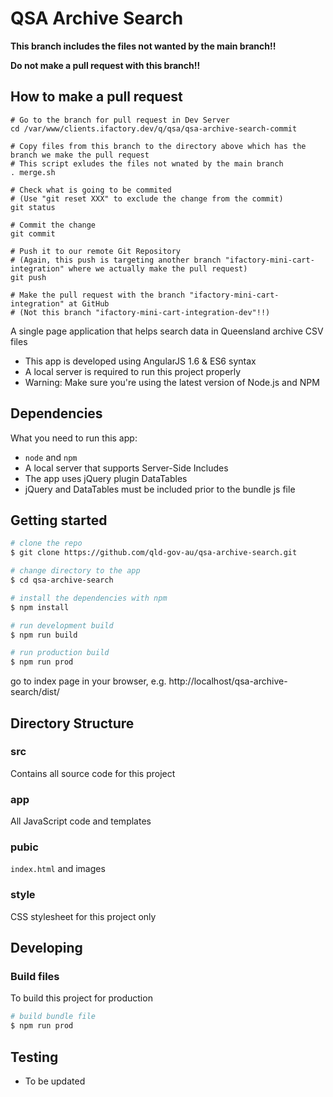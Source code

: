 # QSA Archive Search

**This branch includes the files not wanted by the main branch!!**

**Do not make a pull request with this branch!!**

## How to make a pull request

```shell
# Go to the branch for pull request in Dev Server
cd /var/www/clients.ifactory.dev/q/qsa/qsa-archive-search-commit

# Copy files from this branch to the directory above which has the branch we make the pull request
# This script exludes the files not wnated by the main branch
. merge.sh

# Check what is going to be commited
# (Use "git reset XXX" to exclude the change from the commit)
git status

# Commit the change
git commit

# Push it to our remote Git Repository
# (Again, this push is targeting another branch "ifactory-mini-cart-integration" where we actually make the pull request)
git push

# Make the pull request with the branch "ifactory-mini-cart-integration" at GitHub
# (Not this branch "ifactory-mini-cart-integration-dev"!!)
```

A single page application that helps search data in Queensland archive CSV files

* This app is developed using AngularJS 1.6 & ES6 syntax
* A local server is required to run this project properly
* Warning: Make sure you're using the latest version of Node.js and NPM

## Dependencies

What you need to run this app:

* `node` and `npm`
* A local server that supports Server-Side Includes 
* The app uses jQuery plugin DataTables
* jQuery and DataTables must be included prior to the bundle js file

## Getting started

```bash
# clone the repo
$ git clone https://github.com/qld-gov-au/qsa-archive-search.git

# change directory to the app
$ cd qsa-archive-search

# install the dependencies with npm
$ npm install

# run development build
$ npm run build

# run production build
$ npm run prod
```
go to index page in your browser, e.g. http://localhost/qsa-archive-search/dist/

## Directory Structure

### src

Contains all source code for this project

### app

All JavaScript code and templates

### pubic

`index.html` and images

### style

CSS stylesheet for this project only

## Developing

### Build files

To build this project for production

```bash
# build bundle file
$ npm run prod
```
## Testing

* To be updated
